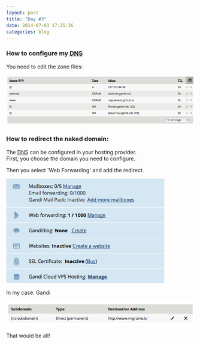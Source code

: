 ```yaml
---
layout: post
title: "Day #3"
date: 2014-07-03 17:25:36
categories: blog
---
```




### How to configure my <abbr title="Domain Name System">DNS</abbr>

You need to edit the zone files:

![yo](/images/zonefile_dns.png)




### How to redirect the naked domain:

The <abbr title="Domain Name System">DNS</abbr> can be configured in your hosting provider.  
First, you choose the domain you need to configure.

Then you select 'Web Forwarding' and add the redirect.

![yo](/images/webfw.png)

In my case:
Gandi

![yo](/images/redirect_dns.png)


That would be all!
